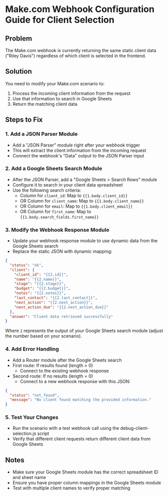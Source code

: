 # Make.com Webhook Configuration Guide for Client Selection

## Problem
The Make.com webhook is currently returning the same static client data ("Riley Davis") regardless of which client is selected in the frontend.

## Solution
You need to modify your Make.com scenario to:
1. Process the incoming client information from the request
2. Use that information to search in Google Sheets
3. Return the matching client data

## Steps to Fix

### 1. Add a JSON Parser Module
- Add a "JSON Parser" module right after your webhook trigger
- This will extract the client information from the incoming request
- Connect the webhook's "Data" output to the JSON Parser input

### 2. Add a Google Sheets Search Module
- After the JSON Parser, add a "Google Sheets > Search Rows" module
- Configure it to search in your client data spreadsheet
- Use the following search criteria:
  - Column for `client_id`: Map to `{{1.body.client_id}}`
  - OR Column for `client_name`: Map to `{{1.body.client_name}}`
  - OR Column for `email`: Map to `{{1.body.client_email}}`
  - OR Column for `first_name`: Map to `{{1.body.search_fields.first_name}}`

### 3. Modify the Webhook Response Module
- Update your webhook response module to use dynamic data from the Google Sheets search
- Replace the static JSON with dynamic mapping:

```json
{
  "status": "ok",
  "client": {
    "client_id": "{{2.id}}",
    "name": "{{2.name}}",
    "stage": "{{2.stage}}",
    "budget": "{{2.budget}}",
    "notes": "{{2.notes}}",
    "last_contact": "{{2.last_contact}}",
    "next_action": "{{2.next_action}}",
    "next_action_due": "{{2.next_action_due}}"
  },
  "answer": "Client data retrieved successfully"
}
```

Where `2` represents the output of your Google Sheets search module (adjust the number based on your scenario).

### 4. Add Error Handling
- Add a Router module after the Google Sheets search
- First route: If results found (length > 0)
  - Connect to the existing webhook response
- Second route: If no results (length = 0)
  - Connect to a new webhook response with this JSON:
```json
{
  "status": "not_found",
  "message": "No client found matching the provided information."
}
```

### 5. Test Your Changes
- Run the scenario with a test webhook call using the debug-client-selection.js script
- Verify that different client requests return different client data from Google Sheets

## Notes
- Make sure your Google Sheets module has the correct spreadsheet ID and sheet name
- Ensure you have proper column mappings in the Google Sheets module
- Test with multiple client names to verify proper matching
